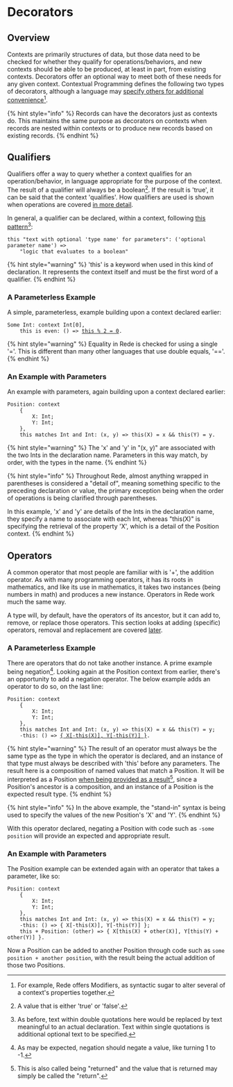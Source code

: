 # Decorators

## Overview

Contexts are primarily structures of data, but those data need to be checked for whether they qualify for operations/behaviors, and new contexts should be able to be produced, at least in part, from existing contexts. Decorators offer an optional way to meet both of these needs for any given context. Contextual Programming defines the following two types of decorators, although a language may [specify others for additional convenience](#user-content-fn-1)[^1].

{% hint style="info" %}
Records can have the decorators just as contexts do. This maintains the same purpose as decorators on contexts when records are nested within contexts or to produce new records based on existing records.
{% endhint %}

## Qualifiers

Qualifiers offer a way to query whether a context qualifies for an operation/behavior, in language appropriate for the purpose of the context. The result of a qualifier will always be a boolean[^2]. If the result is 'true', it can be said that the context 'qualifies'. How qualifiers are used is shown when operations are covered [in more detail](../chapter-3-evaluating-with-operations/expanding-on-when.md#operation-conditions).

In general, a qualifier can be declared, within a context, following [this pattern](#user-content-fn-3)[^3]:

```
this "text with optional 'type name' for parameters": ('optional parameter name') => 
    "logic that evaluates to a boolean"
```

{% hint style="warning" %}
'this' is a keyword when used in this kind of declaration. It represents the context itself and must be the first word of a qualifier.
{% endhint %}

### A Parameterless Example

A simple, parameterless, example building upon a context declared earlier:

<pre><code>Some Int: context Int[0],
    this is even: () => <a data-footnote-ref href="#user-content-fn-4">this % 2 = 0</a>.
</code></pre>

{% hint style="warning" %}
Equality in Rede is checked for using a single '='. This is different than many other languages that use double equals, '=='.
{% endhint %}

### An Example with Parameters

An example with parameters, again building upon a context declared earlier:

```
Position: context
    {
        X: Int;
        Y: Int;
    },
    this matches Int and Int: (x, y) => this(X) = x && this(Y) = y.
```

{% hint style="warning" %}
The 'x' and 'y' in "(x, y)" are associated with the two Ints in the declaration name. Parameters in this way match, by order, with the types in the name.
{% endhint %}

{% hint style="info" %}
Throughout Rede, almost anything wrapped in parentheses is considered a "detail of", meaning something specific to the preceding declaration or value, the primary exception being when the order of operations is being clarified through parentheses.

In this example, 'x' and 'y' are details of the Ints in the declaration name, they specify a name to associate with each Int, whereas "this(X)" is specifying the retrieval of the property 'X', which is a detail of the Position context.
{% endhint %}

## Operators

A common operator that most people are familiar with is '+', the addition operator. As with many programming operators, it has its roots in mathematics, and like its use in mathematics, it takes two instances (being numbers in math) and produces a new instance. Operators in Rede work much the same way.

A type will, by default, have the operators of its ancestor, but it can add to, remove, or replace those operators. This section looks at adding (specific) operators, removal and replacement are covered [later](adaptation.md).

### A Parameterless Example

There are operators that do not take another instance. A prime example being negation[^5]. Looking again at the Position context from earlier, there's an opportunity to add a negation operator. The below example adds an operator to do so, on the last line:

<pre><code>Position: context
    {
        X: Int;
        Y: Int;
    },
    this matches Int and Int: (x, y) => this(X) = x &#x26;&#x26; this(Y) = y;
    -this: () => <a data-footnote-ref href="#user-content-fn-6">{ X[-this(X)], Y[-this(Y)] }</a>.
</code></pre>

{% hint style="warning" %}
The result of an operator must always be the same type as the type in which the operator is declared, and an instance of that type must always be described with 'this' before any parameters. The result here is a composition of named values that match a Position. It will be interpreted as a Position [when being provided as a result](#user-content-fn-7)[^7], since a Position's ancestor is a composition, and an instance of a Position is the expected result type.
{% endhint %}

{% hint style="info" %}
In the above example, the "stand-in" syntax is being used to specify the values of the new Position's 'X' and 'Y'.
{% endhint %}

With this operator declared, negating a Position with code such as `-some position` will provide an expected and appropriate result.

### An Example with Parameters

The Position example can be extended again with an operator that takes a parameter, like so:

```
Position: context
    {
        X: Int;
        Y: Int;
    },
    this matches Int and Int: (x, y) => this(X) = x && this(Y) = y;
    -this: () => { X[-this(X)], Y[-this(Y)] };
    this + Position: (other) => { X[this(X) + other(X)], Y[this(Y) + other(Y)] }.
```

Now a Position can be added to another Position through code such as `some position + another position`, with the result being the actual addition of those two Positions.

[^1]: For example, Rede offers Modifiers, as syntactic sugar to alter several of a context's properties together.

[^2]: A value that is either 'true' or 'false'.

[^3]: As before, text within double quotations here would be replaced by text meaningful to an actual declaration. Text within single quotations is additional optional text to be specified.

[^4]: This code is a statement that means "the value of this Some Int, modulus 2, equals 0", the result of which (a boolean) will be returned. It will always be 'true' for any Some Int that is divisible by 2 (any even number) and 'false' for any other value.

[^5]: As may be expected, negation should negate a value, like turning 1 to -1.

[^6]: This result is a new Position instance. The new instance has the negated value of the original instance's 'X' for its own 'X' and the negated value of the original instance's 'Y' for its own 'Y'.

[^7]: This is also called being "returned" and the value that is returned may simply be called the "return".
